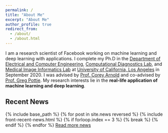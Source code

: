 ```yaml
---
permalink: /
title: "About Me"
excerpt: "About Me"
author_profile: true
redirect_from: 
  - /about/
  - /about.html
---
```

I am a research scientist of Facebook working on machine learning and deep learning with applications.
I complete my Ph.D in the [Department of Electrical and Computer Engineering](https://www.ee.ucla.edu/), 
[Computational Diagnostics Lab](https://www.uclahealth.org/urology/iuo/arnold-lab), and [Medical Image Informatics Lab](https://www.mii.ucla.edu/)
at [University of California, Los Angeles](http://www.ucla.edu/) in September 2020. I was advised by [Prof. Corey Arnold](https://www.mii.ucla.edu/people/cwarnold/)
and co-advised by [Prof. Greg Pottie](http://www.seas.ucla.edu/~pottie/). My research interests lie in the
 __real-life application of machine learning and deep learning__.

## Recent News
{% include base_path %}
{% for post in site.news reversed %}
  {% include front-recent-news.html %}
  {% if forloop.index == 3 %}
    {% break %}
  {% endif %}
{% endfor %}
[Read more news]({{site.url}}/news)